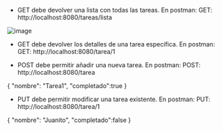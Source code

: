- GET debe devolver una lista con todas las tareas.
En postman:
GET:  http://localhost:8080/tareas/lista

![image](https://github.com/thomilin/RESTfullSpring/assets/86990832/56c3d0e1-185f-4ae4-a481-49d4fde4c2ed)

- GET debe devolver los detalles de una tarea específica.
En postman:
GET:  http://localhost:8080/tarea/1

- POST debe permitir añadir una nueva tarea.
En postman:
POST:  http://localhost:8080/tarea

{
    "nombre": "Tarea1",
    "completado":true
}

- PUT debe permitir modificar una tarea existente.
En postman:
PUT:  http://localhost:8080/tarea/1

{
    "nombre": "Juanito",
    "completado":false
}
